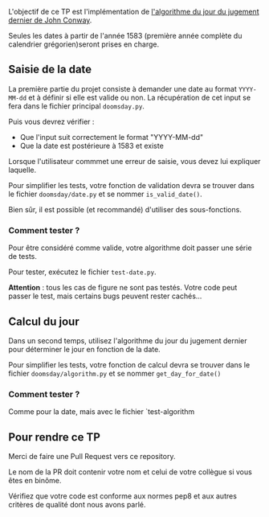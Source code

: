 L'objectif de ce TP est l'implémentation de [l'algorithme du jour du jugement dernier de John Conway](https://fr.wikipedia.org/wiki/Algorithme_du_jour_du_Jugement_dernier).

Seules les dates à partir de l'année 1583 (première année complète du calendrier grégorien)seront prises en charge.

## Saisie de la date

La première partie du projet consiste à demander une date au format `YYYY-MM-dd` et à définir si elle est valide ou non. La récupération de cet input se fera dans le fichier principal `doomsday.py`.

Puis vous devrez vérifier :

- Que l'input suit correctement le format "YYYY-MM-dd"
- Que la date est postérieure à 1583 et existe

Lorsque l'utilisateur commmet une erreur de saisie, vous devez lui expliquer laquelle.

Pour simplifier les tests, votre fonction de validation devra se trouver dans le fichier `doomsday/date.py` et se nommer `is_valid_date()`.

Bien sûr, il est possible (et recommandé) d'utiliser des sous-fonctions.

### Comment tester ?

Pour être considéré comme valide, votre algorithme doit passer une série de tests.

Pour tester, exécutez le fichier `test-date.py`.

**Attention** : tous les cas de figure ne sont pas testés. Votre code peut passer le test, mais certains bugs peuvent rester cachés...

## Calcul du jour

Dans un second temps, utilisez l'algorithme du jour du jugement dernier pour déterminer le jour en fonction de la date.

Pour simplifier les tests, votre fonction de calcul devra se trouver dans le fichier `doomsday/algorithm.py` et se nommer `get_day_for_date()`

### Comment tester ?

Comme pour la date, mais avec le fichier `test-algorithm

## Pour rendre ce TP

Merci de faire une Pull Request vers ce repository.

Le nom de la PR doit contenir votre nom et celui de votre collègue si vous êtes en binôme.

Vérifiez que votre code est conforme aux normes pep8 et aux autres critères de qualité dont nous avons parlé.
